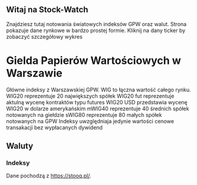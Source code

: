## Witaj na Stock-Watch

Znajdziesz tutaj notowania światowych indeksów GPW oraz walut. 
Strona pokazuje dane rynkowe w bardzo prostej formie.
Kliknij na dany ticker by zobaczyć szczegółowy wykres

# Gielda Papierów Wartościowych w Warszawie

Główne indeksy z Warszawskiej GPW.  WIG to łączna wartość całego rynku. 
WIG20 reprezentuje 20 największych spółek
WIG20 fut reprezentuje aktulną wycenę kontraktów typu futures
WIG20 USD przedstawia wycenę WIG20 w dolarze amerykańskim
mWIG40 reprezentuje 40 średnich spółek notowanych na giełdzie
sWIG80 reprezentuje 80 małych spółek notowanych na GPW
Indeksy uwzględniaja jedynie wartości cenowe transakacji bez wypłacanych dywidend

<script type="text/javascript" src="https://static.stooq.com/pp/gc.js"></script>

## Waluty

<script type="text/javascript" src="https://static.stooq.com/pp/c.js"></script>

### Indeksy
<script type="text/javascript" src="https://static.stooq.com/pp/wc.js"></script>


Dane pochodzą z https://stooq.pl/. 
